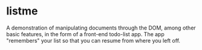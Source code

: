 # listme
A demonstration of manipulating documents through the DOM, among other basic features, in the form of a front-end todo-list app.
The app "remembers" your list so that you can resume from where you left off.
